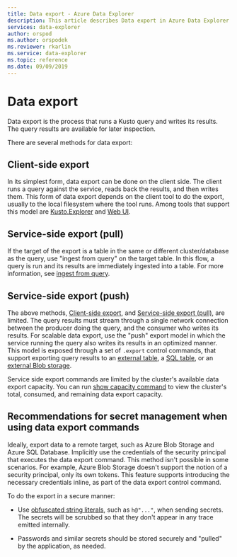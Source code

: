 ```yaml
---
title: Data export - Azure Data Explorer
description: This article describes Data export in Azure Data Explorer.
services: data-explorer
author: orspod
ms.author: orspodek
ms.reviewer: rkarlin
ms.service: data-explorer
ms.topic: reference
ms.date: 09/09/2019
---
```

# Data export

Data export is the process that runs a Kusto query and writes its results. The query results are available for later inspection.

There are several methods for data export:

## Client-side export
  In its simplest form, data export can be done on the client side. The client
  runs a query against the service, reads back the results, and then writes them.
  This form of data export depends on the client tool to do the
  export, usually to the local filesystem where the tool runs. Among tools
  that support this model are [Kusto.Explorer](../../tools/kusto-explorer.md) and
  [Web UI](../../../web-query-data.md).

## Service-side export (pull)
  If the target of the export is a table in the same or different cluster/database
  as the query, use "ingest from query" on the target table. In this flow, a query is run and its results are immediately ingested into a table. For more information, see [ingest from query](../../management/data-ingestion/ingest-from-query.md).

## Service-side export (push)
  The above methods, [Client-side export](#client-side-export), and [Service-side export (pull)](#service-side-export-pull), are limited. The query results must stream through a single network connection between the producer doing the query, and the consumer who writes its results.
  For scalable data export, use the "push" export model in which the service running the query also writes its results in an optimized manner. 
  This model is exposed through a set of `.export` control commands, that support exporting query results to an [external table](export-data-to-an-external-table.md),
  a [SQL table](export-data-to-sql.md), or an [external Blob storage](export-data-to-storage.md).
  
  Service side export commands are limited by the cluster's available data export capacity.
  You can run [show capacity command](../../management/diagnostics.md#show-capacity) to view the cluster's total, consumed, and remaining data export capacity.

## Recommendations for secret management when using data export commands

Ideally, export data to a remote target, such as Azure Blob Storage and Azure SQL Database. Implicitly use the credentials of the security principal that executes the data export command. This method isn't possible in some scenarios. For example, Azure Blob Storage doesn't support the notion of a security principal, only its own tokens.
This feature supports introducing the necessary credentials inline, as part of the data export control command.

To do the export in a secure manner:

* Use [obfuscated string literals](../../query/scalar-data-types/string.md#obfuscated-string-literals), such as `h@"..."`, when sending secrets. The secrets will be scrubbed so that they don't appear in any trace emitted internally.

* Passwords and similar secrets should be stored securely and "pulled" by the application, as needed.
